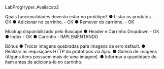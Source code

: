 LabProgHyper_Avaliacao2

Quais funcionalidades deverão estar no protótipo?
● Listar os produtos. - OK
● Adicionar no carrinho. - OK
● Remover do carrinho. - OK

Mockup disponibilizado pelo Buscapé
● Header e Carrinho Dropdown - OK
● Index - OK
● Carrinho - IMPLEMENTANDO

Bônus
● Trocar imagens quebradas para imagens de erro default.
● Realizar as requisições HTTP do protótipos via Ajax.
● Galeria de imagens (Alguns itens possuem mais de uma imagem).
● Informar a quantidade do item antes de adicioná-lo no carrinho.

